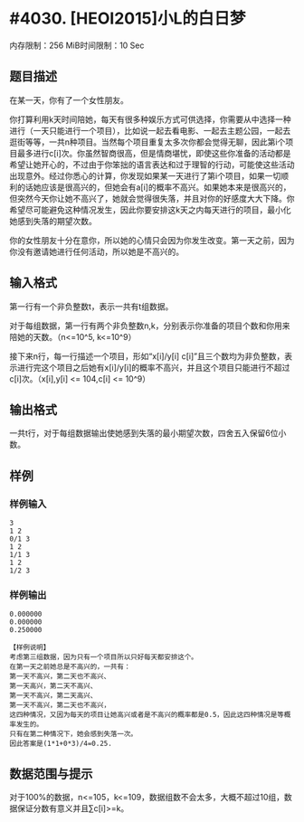 # #4030. [HEOI2015]小L的白日梦

内存限制：256 MiB时间限制：10 Sec

## 题目描述

 在某一天，你有了一个女性朋友。

你打算利用k天时间陪她，每天有很多种娱乐方式可供选择，你需要从中选择一种进行（一天只能进行一个项目），比如说一起去看电影、一起去主题公园，一起去逛街等等，一共n种项目。当然每个项目重复太多次你都会觉得无聊，因此第i个项目最多进行c[i]次。你虽然智商很高，但是情商堪忧，即使这些你准备的活动都是希望让她开心的，不过由于你笨拙的语言表达和过于理智的行动，可能使这些活动出现意外。经过你悉心的计算，你发现如果某一天进行了第i个项目，如果一切顺利的话她应该是很高兴的，但她会有a[i]的概率不高兴。如果她本来是很高兴的，但突然今天你让她不高兴了，她就会觉得很失落，并且对你的好感度大大下降。你希望尽可能避免这种情况发生，因此你要安排这k天之内每天进行的项目，最小化她感到失落的期望次数。

你的女性朋友十分在意你，所以她的心情只会因为你发生改变。第一天之前，因为你没有邀请她进行任何活动，所以她是不高兴的。

## 输入格式

 第一行有一个非负整数t，表示一共有t组数据。

对于每组数据，第一行有两个非负整数n,k，分别表示你准备的项目个数和你用来陪她的天数。（n<=10^5, k<=10^9）

接下来n行，每一行描述一个项目，形如&ldquo;x[i]/y[i] c[i]&rdquo;且三个数均为非负整数，表示进行完这个项目之后她有x[i]/y[i]的概率不高兴，并且这个项目只能进行不超过c[i]次。（x[i],y[i] <= 104,c[i] <= 10^9）

## 输出格式

一共t行，对于每组数据输出使她感到失落的最小期望次数，四舍五入保留6位小数。

## 样例

### 样例输入

    
    3
    1 2
    0/1 3
    1 2
    1/1 3
    1 2
    1/2 3
    

### 样例输出

    
    0.000000
    0.000000
    0.250000
    
    【样例说明】
    考虑第三组数据，因为只有一个项目所以只好每天都安排这个。
    在第一天之前她总是不高兴的，一共有：
    第一天不高兴，第二天也不高兴、
    第一天高兴，第二天不高兴、
    第一天不高兴，第二天高兴、
    第一天不高兴，第二天也不高兴，
    这四种情况，又因为每天的项目让她高兴或者是不高兴的概率都是0.5，因此这四种情况是等概率发生的。
    只有在第二种情况下，她会感到失落一次。
    因此答案是(1*1+0*3)/4=0.25.
    

## 数据范围与提示

 对于100%的数据，n<=105，k<=109，数据组数不会太多，大概不超过10组，数据保证分数有意义并且&sum;c[i]>=k。

